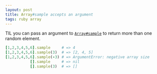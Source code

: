 ```yaml
---
layout: post
title: Array#sample accepts an argument
tags: ruby array
---
```


TIL you can pass an argument to [`Array#sample`](https://apidock.com/rails/Array/sample) to return more than one random element.

```ruby
[1,2,3,4,5,6].sample     # => 4
[1,2,3,4,5,6].sample(3)  # => [2, 4, 5]
[1,2,3,4,5,6].sample(-3) # => ArgumentError: negative array size
           [].sample     # => nil
           [].sample(3)  # => []
```
